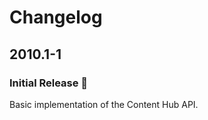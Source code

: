 Changelog
================================================================================

2010.1-1
--------------------------------------------------------------------------------

### Initial Release 🥳

Basic implementation of the Content Hub API.
